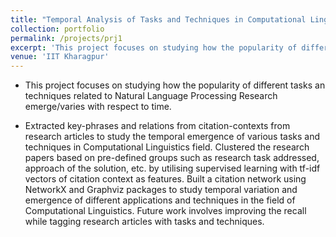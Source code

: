 ```yaml
---
title: "Temporal Analysis of Tasks and Techniques in Computational Linguistics : Natural Language Processing | IIT Kharagpur | Jan '17 - Present"
collection: portfolio
permalink: /projects/prj1
excerpt: 'This project focuses on studying how the popularity of different tasks an techniques related to Natural Language Processing Research emerge/varies with respect to time.'
venue: 'IIT Kharagpur'
---
```



* This project focuses on studying how the popularity of different tasks an techniques related to Natural Language Processing Research emerge/varies with respect to time. 

* Extracted key-phrases and relations from citation-contexts from research articles to study the temporal emergence of various tasks and techniques in Computational Linguistics field. Clustered the research papers based on pre-defined groups such as research task addressed, approach of the solution, etc. by utilising supervised learning with tf-idf vectors of citation context as features. Built a citation network using NetworkX and Graphviz packages to study temporal variation and emergence of different applications and techniques in the field of Computational Linguistics. Future work involves improving the recall while tagging research articles with tasks and techniques. 
